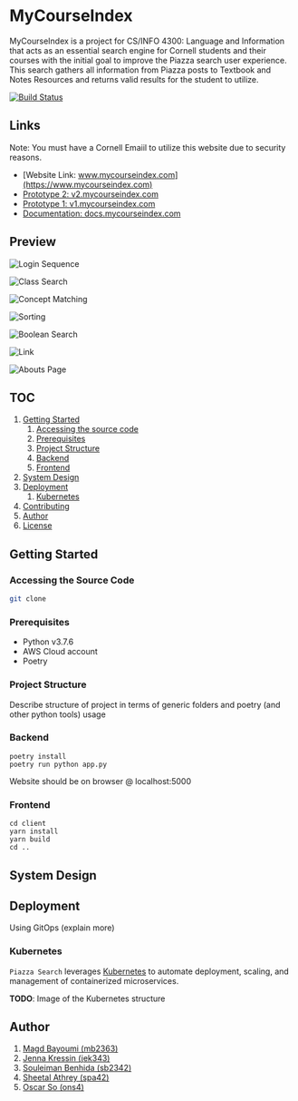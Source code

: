 # MyCourseIndex
MyCourseIndex is a project for CS/INFO 4300: Language and Information that acts as an essential search engine for Cornell students and their courses with the initial goal to improve the Piazza search user experience. This search gathers all information from Piazza posts to Textbook and Notes Resources and returns valid results for the student to utilize.  

[![Build Status](https://travis-ci.org/oscarso2000/MyCourseIndex.svg?branch=master)](https://travis-ci.org/oscarso2000/MyCourseIndex)

## Links
Note: You must have a Cornell Emaiil to utilize this website due to security reasons.

* [Website Link: www.mycourseindex.com](https://www.mycourseindex.com)
* [Prototype 2: v2.mycourseindex.com](https://v2.mycourseindex.com)
* [Prototype 1: v1.mycourseindex.com](https://v1.mycourseindex.com)
* [Documentation: docs.mycourseindex.com](https://docs.mycourseindex.com)

## Preview 
![Login Sequence](demo/Login.gif)

![Class Search](demo/1998.gif)

![Concept Matching](demo/4300.gif)

![Sorting](demo/Sorts.gif)

![Boolean Search](demo/Boolean.gif)

![Link](demo/Link.gif)

![Abouts Page](demo/About.gif)

## TOC
1. [Getting Started](#getting-started)
    1. [Accessing the source code](#accessing-the-source-code)
    1. [Prerequisites](#prerequisites)
    1. [Project Structure](#project-structure)
    1. [Backend](#backend)
    1. [Frontend](#frontend)
1. [System Design](#system-design)
1. [Deployment](#deployment)
    1. [Kubernetes](#kubernetes)
1. [Contributing](#contributing)
1. [Author](#author)
1. [License](#license)


## Getting Started

### Accessing the Source Code

```bash
git clone
```

### Prerequisites

- Python v3.7.6
- AWS Cloud account
- Poetry

### Project Structure

Describe structure of project in terms of generic folders and poetry (and other python tools) usage

### Backend
```
poetry install
poetry run python app.py
```
Website should be on browser @ localhost:5000

### Frontend
```
cd client
yarn install
yarn build
cd ..
```

## System Design

## Deployment
Using GitOps (explain more)

### Kubernetes
`Piazza Search` leverages [Kubernetes](https://kubernetes.io) to automate deployment, scaling,
and management of containerized microservices.

**TODO**: Image of the Kubernetes structure

## Author
1. [Magd Bayoumi (mb2363)](https://github.com/bayoumi17m)
1. [Jenna Kressin (jek343)](https://github.com/jek343)
1. [Souleiman Benhida (sb2342)](https://github.com/soule)
1. [Sheetal Athrey (spa42)](https://github.com/sheetal-athrey)
1. [Oscar So (ons4)](https://github.com/oscarso2000)

